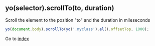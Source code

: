 ## yo(selector).scrollTo(to, duration)

Scroll the element to the position "to" and the duration in mileseconds

```javascript
yo(document.body).scrollTo(yo('.myclass').el().offsetTop, 1000);
```

Go to [index](index.md)